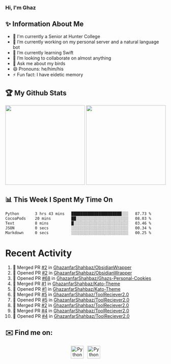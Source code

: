 ### Hi, I'm Ghaz

<!--
**GhazanfarShahbaz/GhazanfarShahbaz** is a ✨ _special_ ✨ repository because its `README.md` (this file) appears on your GitHub profile.

Here are some ideas to get you started:
-->

## ✨ Information About Me 
- 🏫 I'm currently a Senior at Hunter College 
- 🔭 I’m currently working on my personal server and a natural language bot
- 🌱 I’m currently learning Swift 
- 👯 I’m looking to collaborate on almost anything
- 💬 Ask me about my birds
- 😄 Pronouns: he/him/his
- ⚡ Fun fact: I have eidetic memory


## 🏆 My Github Stats
<div>
    <img height="250em" src="https://github-readme-stats.vercel.app/api?username=GhazanfarShahbaz&theme=tokyonight&show_icons=true&hide_border=true&&count_private=true&include_all_commits=true" />
    <img height="250em" src="https://github-readme-stats.vercel.app/api/top-langs/?username=GhazanfarShahbaz&theme=tokyonight&show_icons=true&hide_border=true&&count_private=true&include_all_commits=true" />
</div>

## 📊 This Week I Spent My Time On
<!--START_SECTION:waka-->

```txt
Python       3 hrs 43 mins   ██████████████████████░░░   87.73 %
CocoaPods    20 mins         ██░░░░░░░░░░░░░░░░░░░░░░░   08.03 %
Text         8 mins          █░░░░░░░░░░░░░░░░░░░░░░░░   03.46 %
JSON         0 secs          ░░░░░░░░░░░░░░░░░░░░░░░░░   00.34 %
Markdown     0 secs          ░░░░░░░░░░░░░░░░░░░░░░░░░   00.25 %
```

<!--END_SECTION:waka-->

#  Recent Activity 
<!--START_SECTION:activity-->
1. 🎉 Merged PR [#2](https://github.com/GhazanfarShahbaz/ObsidianWrapper/pull/2) in [GhazanfarShahbaz/ObsidianWrapper](https://github.com/GhazanfarShahbaz/ObsidianWrapper)
2. 💪 Opened PR [#2](https://github.com/GhazanfarShahbaz/ObsidianWrapper/pull/2) in [GhazanfarShahbaz/ObsidianWrapper](https://github.com/GhazanfarShahbaz/ObsidianWrapper)
3. 💪 Opened PR [#68](https://github.com/GhazanfarShahbaz/Ghazs-Personal-Cookies/pull/68) in [GhazanfarShahbaz/Ghazs-Personal-Cookies](https://github.com/GhazanfarShahbaz/Ghazs-Personal-Cookies)
4. 🎉 Merged PR [#1](https://github.com/GhazanfarShahbaz/Kato-Theme/pull/1) in [GhazanfarShahbaz/Kato-Theme](https://github.com/GhazanfarShahbaz/Kato-Theme)
5. 💪 Opened PR [#1](https://github.com/GhazanfarShahbaz/Kato-Theme/pull/1) in [GhazanfarShahbaz/Kato-Theme](https://github.com/GhazanfarShahbaz/Kato-Theme)
6. 🎉 Merged PR [#5](https://github.com/GhazanfarShahbaz/ToolReciever2.0/pull/5) in [GhazanfarShahbaz/ToolReciever2.0](https://github.com/GhazanfarShahbaz/ToolReciever2.0)
7. 💪 Opened PR [#5](https://github.com/GhazanfarShahbaz/ToolReciever2.0/pull/5) in [GhazanfarShahbaz/ToolReciever2.0](https://github.com/GhazanfarShahbaz/ToolReciever2.0)
8. 🎉 Merged PR [#2](https://github.com/GhazanfarShahbaz/ToolReciever2.0/pull/2) in [GhazanfarShahbaz/ToolReciever2.0](https://github.com/GhazanfarShahbaz/ToolReciever2.0)
9. 🎉 Merged PR [#4](https://github.com/GhazanfarShahbaz/ToolReciever2.0/pull/4) in [GhazanfarShahbaz/ToolReciever2.0](https://github.com/GhazanfarShahbaz/ToolReciever2.0)
10. 💪 Opened PR [#4](https://github.com/GhazanfarShahbaz/ToolReciever2.0/pull/4) in [GhazanfarShahbaz/ToolReciever2.0](https://github.com/GhazanfarShahbaz/ToolReciever2.0)
<!--END_SECTION:activity-->



## ✉️ Find me on:
<p align="center">
    <a href="https://www.linkedin.com/in/ghazanfarshahbaz/" target="_blank" rel="noopener noreferrer"> <img src="https://cdn.jsdelivr.net/npm/simple-icons@v3/icons/linkedin.svg" alt="Python" height="40" style="vertical-align:top; margin:4px"></a>
    <a href="mailto:ghazanfarshahbaz2409@gmail.com"> <img src="https://cdn.jsdelivr.net/npm/simple-icons@v3/icons/gmail.svg" alt="Python" height="40" style="vertical-align:top; margin:4px"></a>
</p>

<!-- Themes:
https://github.com/anuraghazra/github-readme-stats/blob/master/themes/README.md -->
